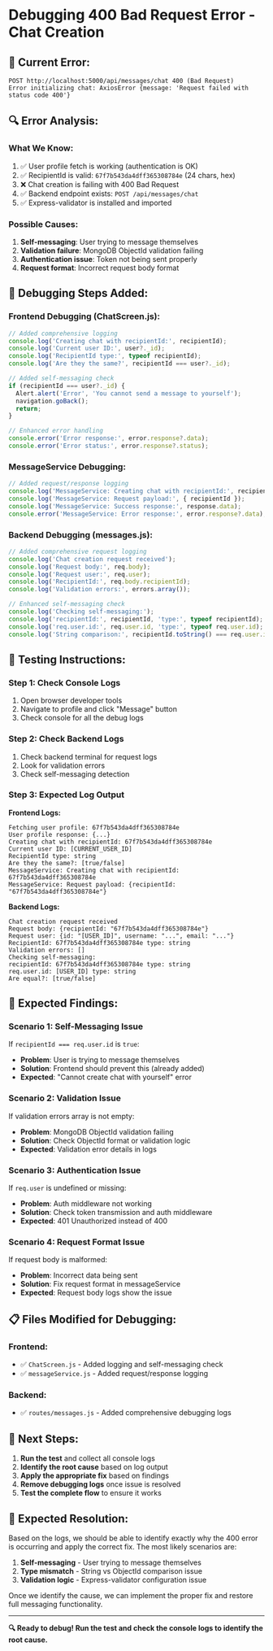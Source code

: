 # Debugging 400 Bad Request Error - Chat Creation

## 🚨 **Current Error:**
```
POST http://localhost:5000/api/messages/chat 400 (Bad Request)
Error initializing chat: AxiosError {message: 'Request failed with status code 400'}
```

## 🔍 **Error Analysis:**

### **What We Know:**
1. ✅ User profile fetch is working (authentication is OK)
2. ✅ RecipientId is valid: `67f7b543da4dff365308784e` (24 chars, hex)
3. ❌ Chat creation is failing with 400 Bad Request
4. ✅ Backend endpoint exists: `POST /api/messages/chat`
5. ✅ Express-validator is installed and imported

### **Possible Causes:**
1. **Self-messaging**: User trying to message themselves
2. **Validation failure**: MongoDB ObjectId validation failing
3. **Authentication issue**: Token not being sent properly
4. **Request format**: Incorrect request body format

## 🔧 **Debugging Steps Added:**

### **Frontend Debugging (ChatScreen.js):**
```javascript
// Added comprehensive logging
console.log('Creating chat with recipientId:', recipientId);
console.log('Current user ID:', user?._id);
console.log('RecipientId type:', typeof recipientId);
console.log('Are they the same?', recipientId === user?._id);

// Added self-messaging check
if (recipientId === user?._id) {
  Alert.alert('Error', 'You cannot send a message to yourself');
  navigation.goBack();
  return;
}

// Enhanced error handling
console.error('Error response:', error.response?.data);
console.error('Error status:', error.response?.status);
```

### **MessageService Debugging:**
```javascript
// Added request/response logging
console.log('MessageService: Creating chat with recipientId:', recipientId);
console.log('MessageService: Request payload:', { recipientId });
console.log('MessageService: Success response:', response.data);
console.error('MessageService: Error response:', error.response?.data);
```

### **Backend Debugging (messages.js):**
```javascript
// Added comprehensive request logging
console.log('Chat creation request received');
console.log('Request body:', req.body);
console.log('Request user:', req.user);
console.log('RecipientId:', req.body.recipientId);
console.log('Validation errors:', errors.array());

// Enhanced self-messaging check
console.log('Checking self-messaging:');
console.log('recipientId:', recipientId, 'type:', typeof recipientId);
console.log('req.user.id:', req.user.id, 'type:', typeof req.user.id);
console.log('String comparison:', recipientId.toString() === req.user.id.toString());
```

## 🧪 **Testing Instructions:**

### **Step 1: Check Console Logs**
1. Open browser developer tools
2. Navigate to profile and click "Message" button
3. Check console for all the debug logs

### **Step 2: Check Backend Logs**
1. Check backend terminal for request logs
2. Look for validation errors
3. Check self-messaging detection

### **Step 3: Expected Log Output**

**Frontend Logs:**
```
Fetching user profile: 67f7b543da4dff365308784e
User profile response: {...}
Creating chat with recipientId: 67f7b543da4dff365308784e
Current user ID: [CURRENT_USER_ID]
RecipientId type: string
Are they the same?: [true/false]
MessageService: Creating chat with recipientId: 67f7b543da4dff365308784e
MessageService: Request payload: {recipientId: "67f7b543da4dff365308784e"}
```

**Backend Logs:**
```
Chat creation request received
Request body: {recipientId: "67f7b543da4dff365308784e"}
Request user: {id: "[USER_ID]", username: "...", email: "..."}
RecipientId: 67f7b543da4dff365308784e type: string
Validation errors: []
Checking self-messaging:
recipientId: 67f7b543da4dff365308784e type: string
req.user.id: [USER_ID] type: string
Are equal?: [true/false]
```

## 🎯 **Expected Findings:**

### **Scenario 1: Self-Messaging Issue**
If `recipientId === req.user.id` is `true`:
- **Problem**: User is trying to message themselves
- **Solution**: Frontend should prevent this (already added)
- **Expected**: "Cannot create chat with yourself" error

### **Scenario 2: Validation Issue**
If validation errors array is not empty:
- **Problem**: MongoDB ObjectId validation failing
- **Solution**: Check ObjectId format or validation logic
- **Expected**: Validation error details in logs

### **Scenario 3: Authentication Issue**
If `req.user` is undefined or missing:
- **Problem**: Auth middleware not working
- **Solution**: Check token transmission and auth middleware
- **Expected**: 401 Unauthorized instead of 400

### **Scenario 4: Request Format Issue**
If request body is malformed:
- **Problem**: Incorrect data being sent
- **Solution**: Fix request format in messageService
- **Expected**: Request body logs show the issue

## 📋 **Files Modified for Debugging:**

### **Frontend:**
- ✅ `ChatScreen.js` - Added logging and self-messaging check
- ✅ `messageService.js` - Added request/response logging

### **Backend:**
- ✅ `routes/messages.js` - Added comprehensive debugging logs

## 🔄 **Next Steps:**

1. **Run the test** and collect all console logs
2. **Identify the root cause** based on log output
3. **Apply the appropriate fix** based on findings
4. **Remove debugging logs** once issue is resolved
5. **Test the complete flow** to ensure it works

## 🎯 **Expected Resolution:**

Based on the logs, we should be able to identify exactly why the 400 error is occurring and apply the correct fix. The most likely scenarios are:

1. **Self-messaging** - User trying to message themselves
2. **Type mismatch** - String vs ObjectId comparison issue
3. **Validation logic** - Express-validator configuration issue

Once we identify the cause, we can implement the proper fix and restore full messaging functionality.

---

**🔍 Ready to debug! Run the test and check the console logs to identify the root cause.**
